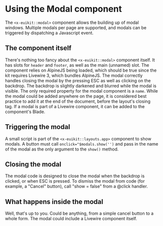 # Using the Modal component

The `<x-euikit::modal>` component allows the building up of modal windows.
Multiple modals per page are supported, and modals can be triggered by
dispatching a Javascript event.

## The component itself

There's nothing too fancy about the `<x-euikit::modal>` component itself. It
has slots for `header` and `footer`, as well as the main (unnamed) slot. The
component relies on AlpineJS being loaded, which should be true since the kit
requires Livewire 3, which bundles AlpineJS. The modal correctly handles
closing the modal by the pressing ESC as well as clicking on the backdrop. The
backdrop is slightly darkened and blurred while the modal is visible. The only
required property for the modal component is a `name`. While the modal could be
added anywhere on the page, it is considered best practice to add it at the end
of the document, before the layout's closing tag. If a modal is part of a
Livewire component, it can be added to the component's Blade.

## Triggering the modal

A small script is part of the `<x-euikit::layouts.app>` component to show
modals. A button must call `onclick="$modals.show('')` and pass in the name of
the modal as the only argument to the `show()` method. 

## Closing the modal

The modal code is designed to close the modal when the backdrop is clicked, or
when ESC is pressed. To dismiss the modal from code (for example, a "Cancel"
button), call "show = false" from a @click handler.

## What happens inside the modal

Well, that's up to you. Could be anything, from a simple cancel button to a
whole form. The modal could include a Livewire component itself.
